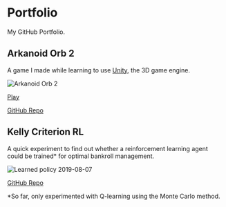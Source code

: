 # Portfolio
My GitHub Portfolio.

## Arkanoid Orb 2

A game I made while learning to use [Unity](https://unity.com/), the 3D game engine.

![Arkanoid Orb 2](https://github.com/cai-harry/ArkanoidOrb2/raw/master/README_images/recording-b.gif)

[Play](https://cai-harry.github.io/Portfolio/ArkanoidOrb2/index.html)

[GitHub Repo](https://github.com/cai-harry/ArkanoidOrb2)

## Kelly Criterion RL

A quick experiment to find out whether a reinforcement learning agent could be trained* for optimal bankroll management.

![Learned policy 2019-08-07](https://github.com/cai-harry/KellyCriterionRL/blob/master/.README_images/2019-08-07-learned-policy.png)

[GitHub Repo](https://github.com/cai-harry/KellyCriterionRL)

*So far, only experimented with Q-learning using the Monte Carlo method.
